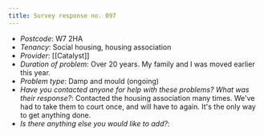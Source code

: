 ```yaml
---
title: Survey response no. 097
---
```


- *Postcode*: W7 2HA 
- *Tenancy*: Social housing, housing association  
- *Provider*: [[Catalyst]] 
- *Duration of problem*: Over 20 years.
My family and I was moved earlier this year.  
- *Problem type*: Damp and mould (ongoing)
- *Have you contacted anyone for help with these problems? What was their response?*: Contacted the housing association many times. We've had to take them to court once, and will have to again. It's the only way to get anything done. 
- *Is there anything else you would like to add?*: 